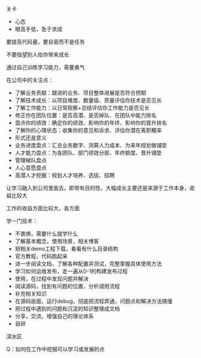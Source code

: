 关卡
- 心态
- 眼高手低，急于求成

要提高代码量，要自驱而不是任务

不要指望别人给你带来成长

通过自己训练学习能力，需要勇气

在公司中的关注点：
- 了解业务贡献：跟进的业务、项目整体进展是否符合预期
- 了解技术成长：以项目难度、数量级、质量评估你技术是否见长
- 了解工作能力：以日常观察+总结评估你工作能力是否见长
- 修正你在团队位置：是否高潜、是否掉队、在团队中能力排名
- 盘点你的绩效：确定你的绩效、影响你的年终、影响你的晋升排名
- 了解你的心理状态：收集你的意见和诉求、评估你潜在离职概率
- 形式还是意义
- 业务进度盘点：汇总业务数字、测算人力成本、为来年规划做铺垫
- 人才能力盘点：为各团队、部门绩效分部、年终额度、晋升铺垫
- 管理梯队盘点
- 人心意愿盘点
- 高潜人才挖掘：规划人才培养、选拔、招聘


让学习融入到公司里面去，即带有目的性，大幅成长主要还是来源于工作本身，收益比较大

工作的收益方面比较大，各方面


学一门技术：
- 不畏惧，需要什么就学什么
- 了解基本概念，使用场景，相关博客
- 把相关demo工程下载，看看有什么目录结构
- 官方教程，代码跑起来
- 进一步阅读文档，了解各种配置并测试，完整掌握具体使用方法
- 学习如何运维发布，走一遍从0-1的构建发布过程
- 使用，在过程中发现问题并解决
- 阅读源码，找到有问题的位置，分析调用流程
- 补充相关知识
- 在源码层面，运行debug，彻底把流程弄通，问题点和解决方法搞懂
- 把过程中遇到的问题和沉淀的知识整理成文档
- 分享，交流，增强自己的理论体系
- 自研


深水区








Q：如何在工作中挖掘可以学习或发展的点
